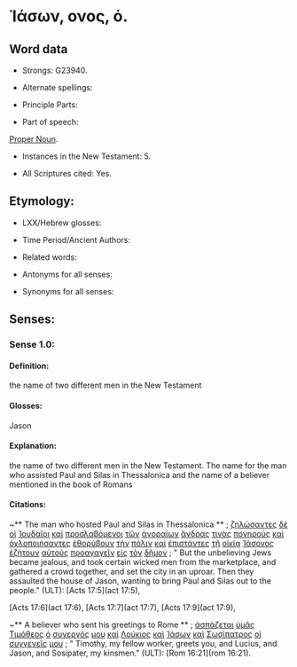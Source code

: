 # Ἰάσων, ονος, ὁ.

<!-- Status: S3=Needs2ndReview -->
<!-- Lexica used for edits: BDAG, LN, FFM, A-S  -->

## Word data

* Strongs: G23940.


* Alternate spellings:



* Principle Parts: 


* Part of speech: 

[Proper Noun](http://ugg.readthedocs.io/en/latest/proper_noun.html).


* Instances in the New Testament: 5.

* All Scriptures cited: Yes.

## Etymology: 


* LXX/Hebrew glosses: 


* Time Period/Ancient Authors: 


* Related words: 

* Antonyms for all senses:

* Synonyms for all senses: 


## Senses:


### Sense  1.0: 

#### Definition: 

the name of two different men in the New Testament 

#### Glosses: 

Jason

#### Explanation: 

the name of two different men in the New Testament. The name for the man who assisted Paul and Silas in Thessalonica and the name of a believer mentioned in the book of Romans


#### Citations: 

~** The man who hosted Paul and Silas in Thessalonica **
; [ζηλώσαντες](../G22060/01.md) [δὲ](../G11610/01.md) [οἱ](../G35880/01.md) [Ἰουδαῖοι](../G24530/01.md) [καὶ](../G25320/01.md) [προσλαβόμενοι](../G43550/01.md) [τῶν](../G35880/01.md) [ἀγοραίων](../G00600/01.md) [ἄνδρας](../G04350/01.md) [τινὰς](../G51000/01.md) [πονηροὺς](../G41900/01.md) [καὶ](../G25320/01.md) [ὀχλοποιήσαντες](../G37920/01.md) [ἐθορύβουν](../G23500/01.md) [τὴν](../G35880/01.md) [πόλιν](../G41720/01.md) [καὶ](../G25320/01.md) [ἐπιστάντες](../G21860/01.md) [τῇ](../G35880/01.md) [οἰκίᾳ](../G36140/01.md) [Ἰάσονος](../G23940/01.md) [ἐζήτουν](../G22120/01.md) [αὐτοὺς](../G08460/01.md) [προαγαγεῖν](../G42540/01.md) [εἰς](../G15190/01.md) [τὸν](../G35880/01.md) [δῆμον](../G12180/01.md)
; " But the unbelieving Jews became jealous, and took certain wicked men from the marketplace, and gathered a crowd together, and set the city in an uproar. Then they assaulted the house of Jason, wanting to bring Paul and Silas out to the people." (ULT): 
[Acts 17:5](act 17:5), 


[Acts 17:6](act 17:6), [Acts 17:7](act 17:7), [Acts 17:9](act 17:9), 


~** A believer who sent his greetings to Rome **
; [ἀσπάζεται](../G07820/01.md) [ὑμᾶς](../G47710/01.md) [Τιμόθεος](../G50950/01.md) [ὁ](../G35880/01.md) [συνεργός](../G49040/01.md) [μου](../G14730/01.md) [καὶ](../G25320/01.md) [Λούκιος](../G30660/01.md) [καὶ](../G25320/01.md) [Ἰάσων](../G23940/01.md) [καὶ](../G25320/01.md) [Σωσίπατρος](../G49890/01.md) [οἱ](../G35880/01.md) [συγγενεῖς](../G47730/01.md) [μου](../G14730/01.md)
; " Timothy, my fellow worker, greets you, and Lucius, and Jason, and Sosipater, my kinsmen." (ULT): 
[Rom 16:21](rom 16:21).


